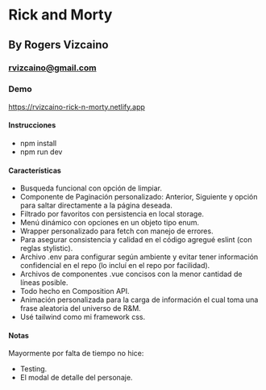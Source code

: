 # Rick and Morty

## By Rogers Vizcaino

### rvizcaino@gmail.com

### Demo

https://rvizcaino-rick-n-morty.netlify.app

#### Instrucciones

- npm install
- npm run dev

#### Características

- Busqueda funcional con opción de limpiar.
- Componente de Paginación personalizado: Anterior, Siguiente y opción para saltar directamente a la página deseada.
- Filtrado por favoritos con persistencia en local storage.
- Menú dinámico con opciones en un objeto tipo enum.
- Wrapper personalizado para fetch con manejo de errores.
- Para asegurar consistencia y calidad en el código agregué eslint (con reglas stylistic).
- Archivo .env para configurar según ambiente y evitar tener información confidencial en el repo (lo incluí en el repo por facilidad).
- Archivos de componentes .vue concisos con la menor cantidad de líneas posible.
- Todo hecho en Composition API.
- Animación personalizada para la carga de información el cual toma una frase aleatoria del universo de R&M.
- Usé tailwind como mi framework css.

#### Notas

Mayormente por falta de tiempo no hice:

- Testing.
- El modal de detalle del personaje.
